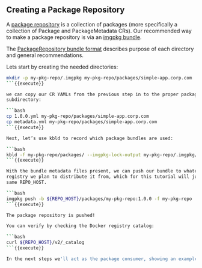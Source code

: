 ## Creating a Package Repository

A [package repository](https://carvel.dev/kapp-controller/docs/latest/packaging/#package-repository)
is a collection of packages (more specifically a collection of Package and PackageMetadata CRs).
Our recommended way to make a package repository is via an [imgpkg bundle](https://carvel.dev/imgpkg/docs/latest/resources/#bundle).

The [PackageRepository bundle format](https://carvel.dev/kapp-controller/docs/latest/packaging-artifact-formats/#package-repository-bundle) describes purpose of each directory and general recommendations.

Lets start by creating the needed directories:

```bash
mkdir -p my-pkg-repo/.imgpkg my-pkg-repo/packages/simple-app.corp.com
```{{execute}}

we can copy our CR YAMLs from the previous step in to the proper packages
subdirectory:

```bash
cp 1.0.0.yml my-pkg-repo/packages/simple-app.corp.com
cp metadata.yml my-pkg-repo/packages/simple-app.corp.com
```{{execute}}

Next, let’s use kbld to record which package bundles are used:

```bash
kbld -f my-pkg-repo/packages/ --imgpkg-lock-output my-pkg-repo/.imgpkg/images.yml
```{{execute}}

With the bundle metadata files present, we can push our bundle to whatever OCI
registry we plan to distribute it from, which for this tutorial will just be our
same REPO_HOST.

```bash
imgpkg push -b ${REPO_HOST}/packages/my-pkg-repo:1.0.0 -f my-pkg-repo
```{{execute}}

The package repository is pushed!

You can verify by checking the Docker registry catalog:

```bash
curl ${REPO_HOST}/v2/_catalog
```{{execute}}

In the next steps we'll act as the package consumer, showing an example of adding and using a PackageRepository with kapp-controller.

